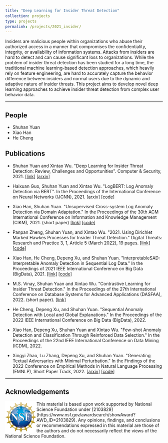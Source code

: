 ```yaml
---
title: "Deep Learning for Insider Threat Detection"
collection: projects
type: projects
permalink: /projects/2021_insider/
---
```



Insiders are malicious people within organizations who abuse their authorized access in a manner that compromises the confidentiality, integrity, or availability of information systems. Attacks from insiders are hard to detect and can cause significant loss to organizations. While the problem of insider threat detection has been studied for a long time, the traditional machine learning-based detection approaches, which heavily rely on feature engineering, are hard to accurately capture the behavior difference between insiders and normal users due to the dynamic and adaptive nature of insider threats. This project aims to develop novel deep learning approaches to achieve insider threat detection from complex user behavior data. 

---

## People

- Shuhan Yuan
- Xiao Han
- He Cheng

## Publications

- Shuhan Yuan and Xintao Wu.  "Deep Learning for Insider Threat Detection: Review, Challenges and Opportunities". Computer & Security, 2021. [\[link\]](https://doi.org/10.1016/j.cose.2021.102221) [\[arxiv\]](https://arxiv.org/abs/2005.12433)

- Haixuan Guo, Shuhan Yuan and Xintao Wu. "LogBERT: Log Anomaly Detection via BERT". In the Proceedings of the International Conference on Neural Networks (IJCNN), 2021. [\[arxiv\]](https://arxiv.org/abs/2103.04475) [\[code\]](https://github.com/HelenGuohx/logbert)

- Xiao Han, Shuhan Yuan. "Unsupervised Cross-system Log Anomaly Detection via Domain Adaptation." In the Proceedings of the 30th ACM International Conference on Information and Knowledge Management (CIKM), 2021. (short paper) [\[link\]](https://dl.acm.org/doi/abs/10.1145/3459637.3482209) [\[code\]](https://github.com/hanxiao0607/LogTAD)

- Panpan Zheng, Shuhan Yuan, and Xintao Wu. "2021. Using Dirichlet Marked Hawkes Processes for Insider Threat Detection." Digital Threats: Research and Practice 3, 1, Article 5 (March 2022), 19 pages. [\[link\]](https://dl.acm.org/doi/full/10.1145/3457908) [\[code\]](https://github.com/PanpanZheng/DMHP)

- Xiao Han, He Cheng, Depeng Xu, and Shuhan Yuan. "InterpretableSAD: Interpretable Anomaly Detection in Sequential Log Data." In the Proceedings of 2021 IEEE International Conference on Big Data (BigData), 2021. [\[link\]](https://ieeexplore.ieee.org/abstract/document/9671642) [\[code\]](https://github.com/hanxiao0607/InterpretableSAD)

- M.S. Vinay, Shuhan Yuan and Xintao Wu. "Contrastive Learning for Insider Threat Detection." In the Proceedings of the 27th International Conference on Database Systems for Advanced Applications (DASFAA), 2022. (short paper).  [\[link\]](https://link.springer.com/chapter/10.1007/978-3-031-00123-9_32)

- He Cheng, Depeng Xu, and Shuhan Yuan. "Sequential Anomaly Detection with Local and Global Explanations." In the Proceedings of the 2022 IEEE International Conference on Big Data (BigData), 2022.

- Xiao Han, Depeng Xu, Shuhan Yuan and Xintao Wu. "Few-shot Anomaly Detection and Classification Through Reinforced Data Selection."  In the Proceedings of the 22nd IEEE International Conference on Data Mining (ICDM), 2022.

- Xingyi Zhao, Lu Zhang, Depeng Xu, and Shuhan Yuan. "Generating Textual Adversaries with Minimal Perturbation." In the Findings of the 2022 Conference on Empirical Methods in Natural Language Processing (EMNLP), Short Paper Track, 2022. [\[arxiv\]](https://arxiv.org/abs/2211.06571) [\[code\]](https://github.com/xingyizhao/TAMPERS)

---

## Acknowledgements
<img style="float: left;" width="100" src="/images/NSF_Logo.png">
<!-- ![image](/images/NSF_Logo.png){: width: 200px; style="float: left"} -->
This material is based upon work supported by National Science Foundation under [2103829](https://www.nsf.gov/awardsearch/showAward?AWD_ID=2103829). Any opinions, findings, and conclusions or recommendations expressed in this material are those of the authors and do not necessarily reflect the views of the National Science Foundation.